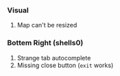 ### Visual
1. Map can't be resized

### Bottem Right (shells0)
1. Strange tab autocomplete
2. Missing close button (`exit` works)
